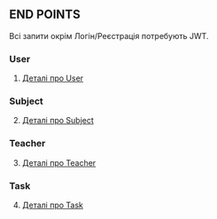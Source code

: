 
## END POINTS

Всі запити окрім Логін/Реєстрація потребують JWT.

### User

1. [Деталі про User](docs/users.md)

### Subject

2. [Деталі про Subject](docs/subject.md)

### Teacher

3. [Деталі про Teacher](docs/teacher.md)

### Task

4. [Деталі про Task](docs/task.md)